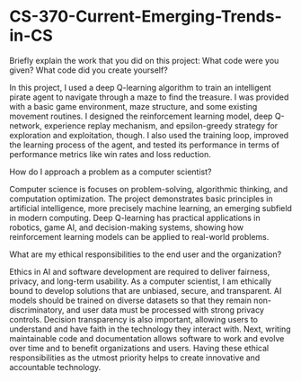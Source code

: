 # CS-370-Current-Emerging-Trends-in-CS

Briefly explain the work that you did on this project: What code were you given? What code did you create yourself?

In this project, I used a deep Q-learning algorithm to train an intelligent pirate agent to navigate through a maze to find the treasure. I was provided with a basic game environment, maze structure, and some existing movement routines. I designed the reinforcement learning model, deep Q-network, experience replay mechanism, and epsilon-greedy strategy for exploration and exploitation, though. I also used the training loop, improved the learning process of the agent, and tested its performance in terms of performance metrics like win rates and loss reduction.


How do I approach a problem as a computer scientist?

Computer science is focuses on problem-solving, algorithmic thinking, and computation optimization. The project demonstrates basic principles in artificial intelligence, more precisely machine learning, an emerging subfield in modern computing. Deep Q-learning has practical applications in robotics, game AI, and decision-making systems, showing how reinforcement learning models can be applied to real-world problems.

What are my ethical responsibilities to the end user and the organization?

Ethics in AI and software development are required to deliver fairness, privacy, and long-term usability. As a computer scientist, I am ethically bound to develop solutions that are unbiased, secure, and transparent. AI models should be trained on diverse datasets so that they remain non-discriminatory, and user data must be processed with strong privacy controls. Decision transparency is also important, allowing users to understand and have faith in the technology they interact with. Next, writing maintainable code and documentation allows software to work and evolve over time and to benefit organizations and users. Having these ethical responsibilities as the utmost priority helps to create innovative and accountable technology.







